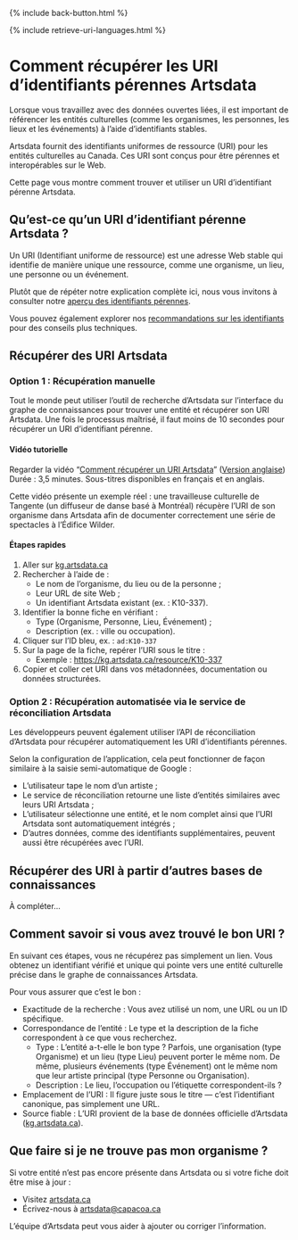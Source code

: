 {% include back-button.html %}

{% include retrieve-uri-languages.html %}

# Comment récupérer les URI d’identifiants pérennes Artsdata

Lorsque vous travaillez avec des données ouvertes liées, il est important de référencer les entités culturelles (comme les organismes, les personnes, les lieux et les événements) à l’aide d’identifiants stables.

Artsdata fournit des identifiants uniformes de ressource (URI) pour les entités culturelles au Canada. Ces URI sont conçus pour être pérennes et interopérables sur le Web.

Cette page vous montre comment trouver et utiliser un URI d’identifiant pérenne Artsdata.

## Qu’est-ce qu’un URI d’identifiant pérenne Artsdata ?

Un URI (Identifiant uniforme de ressource) est une adresse Web stable qui identifie de manière unique une ressource, comme une organisme, un lieu, une personne ou un événement.

Plutôt que de répéter notre explication complète ici, nous vous invitons à consulter notre [aperçu des identifiants pérennes](https://www.artsdata.ca/fr/ressources/bien-identifie).

Vous pouvez également explorer nos [recommandations sur les identifiants](https://culturecreates.github.io/artsdata-data-model/identifier-recommendations) pour des conseils plus techniques.

## Récupérer des URI Artsdata

### Option 1 : Récupération manuelle

Tout le monde peut utiliser l’outil de recherche d’Artsdata sur l’interface du graphe de connaissances pour trouver une entité et récupérer son URI Artsdata. Une fois le processus maîtrisé, il faut moins de 10 secondes pour récupérer un URI d’identifiant pérenne.

#### Vidéo tutorielle

Regarder la vidéo “[Comment récupérer un URI Artsdata](https://youtu.be/sICvNpBHroE)” ([Version anglaise](https://youtu.be/HRv1GCegFws))
Durée : 3,5 minutes. Sous-titres disponibles en français et en anglais.

Cette vidéo présente un exemple réel : une travailleuse culturelle de Tangente (un diffuseur de danse basé à Montréal) récupère l’URI de son organisme dans Artsdata afin de documenter correctement une série de spectacles à l’Édifice Wilder.

#### Étapes rapides

1. Aller sur [kg.artsdata.ca](https://kg.artsdata.ca/)
2. Rechercher à l’aide de :
    - Le nom de l’organisme, du lieu ou de la personne ;
    - Leur URL de site Web ;
    - Un identifiant Artsdata existant (ex. : K10-337).
3. Identifier la bonne fiche en vérifiant :
    - Type (Organisme, Personne, Lieu, Événement) ;
    - Description (ex. : ville ou occupation).
4. Cliquer sur l’ID bleu, ex. : `ad:K10-337`
5. Sur la page de la fiche, repérer l’URI sous le titre :
    - Exemple : https://kg.artsdata.ca/resource/K10-337
6. Copier et coller cet URI dans vos métadonnées, documentation ou données structurées.

### Option 2 : Récupération automatisée via le service de réconciliation Artsdata

Les développeurs peuvent également utiliser l’API de réconciliation d’Artsdata pour récupérer automatiquement les URI d’identifiants pérennes.

Selon la configuration de l’application, cela peut fonctionner de façon similaire à la saisie semi-automatique de Google :

* L’utilisateur tape le nom d’un artiste ;
* Le service de réconciliation retourne une liste d’entités similaires avec leurs URI Artsdata ;
* L’utilisateur sélectionne une entité, et le nom complet ainsi que l’URI Artsdata sont automatiquement intégrés ;
* D’autres données, comme des identifiants supplémentaires, peuvent aussi être récupérées avec l’URI.

## Récupérer des URI à partir d’autres bases de connaissances

À compléter...

## Comment savoir si vous avez trouvé le bon URI ?

En suivant ces étapes, vous ne récupérez pas simplement un lien. Vous obtenez un identifiant vérifié et unique qui pointe vers une entité culturelle précise dans le graphe de connaissances Artsdata.

Pour vous assurer que c’est le bon :

* Exactitude de la recherche : Vous avez utilisé un nom, une URL ou un ID spécifique.
* Correspondance de l’entité : Le type et la description de la fiche correspondent à ce que vous recherchez.
    * Type : L’entité a-t-elle le bon type ? Parfois, une organisation (type Organisme) et un lieu (type Lieu) peuvent porter le même nom. De même, plusieurs événements (type Événement) ont le même nom que leur artiste principal (type Personne ou Organisation).
    * Description : Le lieu, l’occupation ou l’étiquette correspondent-ils ?
* Emplacement de l’URI : Il figure juste sous le titre — c’est l’identifiant canonique, pas simplement une URL.
* Source fiable : L’URI provient de la base de données officielle d’Artsdata ([kg.artsdata.ca](https://kg.artsdata.ca)).

## Que faire si je ne trouve pas mon organisme ?

Si votre entité n’est pas encore présente dans Artsdata ou si votre fiche doit être mise à jour :
* Visitez [artsdata.ca](https://artsdata.ca)
* Écrivez-nous à [artsdata@capacoa.ca](mailto:artsdata@capacoa.ca)

L’équipe d’Artsdata peut vous aider à ajouter ou corriger l’information.
